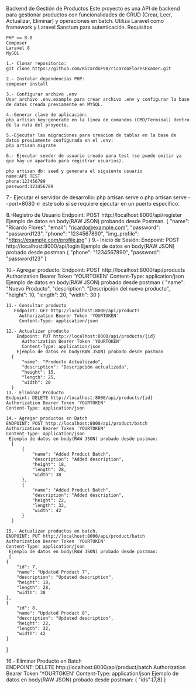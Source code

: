 
Backend de Gestión de Productos
Este proyecto es una API de backend para gestionar productos con funcionalidades de CRUD (Crear, Leer, Actualizar, Eliminar) y operaciones en batch. Utiliza Laravel como framework y Laravel Sanctum para autenticación.
Requisitos

    PHP >= 8.0
    Composer
    Laravel 8
    MySQL 

    1.- Clonar repositorio:
    git clone https://github.com/RicardoF98/ricardoFloresExamen.git

    2.- Instalar dependencias PHP:
    composer install

    3.- Configurar archivo .env
    Usar archivo .env.example para crear archivo .env y configurar la base de datos creada previamente en MYSQL.

    4.-Generar clave de aplicación:
    php artisan key:generate en la linea de comandos (CMD/Terminal) dentro de la ruta del proyecto.

    5.-Ejecutar las migraciones para creacion de tablas en la base de datos previamente configurada en el .env:
    php artisan migrate

    6.- Ejecutar seeder de usuario creado para test (se puede omitir ya que hay un apartado para registrar usuarios).

    php artisan db: seed y generara el siguiente usuario
    name:API TEST
    phone:123456789
    password:123456789

   7.- Ejecutar el servidor de desarrollo:
   php artisan serve o php artisan serve --port=8080 <- este solo si se requiere ejecutar en un puerto específico.
  
   8.-Registro de Usuario
    Endpoint: POST http://localhost:8000/api/register
    Ejemplo de datos en body(RAW JSON) probando desde Postman.
    {
    "name": "Ricardo Flores",
    "email": "ricardo@example.com",
    "password": "password123",
    "phone": "1234567890",
    "img_profile": "https://example.com/profile.jpg"
    }
   9.- Inicio de Sesión:
   Endpoint: POST http://localhost:8000/api/login
   Ejemplo de datos en body(RAW JSON) probado desde postman
   {
    "phone": "1234567890",
    "password": "password123"
   } 

   10.- Agregar producto:
       Endpoint: POST http://localhost:8000/api/products
         Authorization Bearer Token 'YOURTOKEN'
         Content-Type: application/json
       Ejemplo de datos en body(RAW JSON) probado desde postman
      {
       "name": "Nuevo Producto",
       "description": "Descripción del nuevo producto",
       "height": 10,
       "length": 20,
       "width": 30
      }

    11.- Consultar producto
       Endpoint: GET http://localhost:8000/api/products
         Authorization Bearer Token 'YOURTOKEN'
         Content-Type: application/json

    12.- Actualizar producto
        Endpoint: PUT http://localhost:8000/api/products/{id}
          Authorization Bearer Token 'YOURTOKEN'
          Content-Type: application/json
        Ejemplo de datos en body(RAW JSON) probado desde postman
      {
          "name": "Producto Actualizado",
          "description": "Descripción actualizada",
          "height": 15,
          "length": 25,
          "width": 20
      }
    13.- Eliminar Producto
    Endpoint: DELETE http://localhost:8000/api/products/{id}
    Authorization Bearer Token 'YOURTOKEN'
    Content-Type: application/json 

    14.- Agregar productos en Batch
    ENDPOINT: POST http://localhost:8000/api/product/batch
    Authorization Bearer Token 'YOURTOKEN'
    Content-Type: application/json
     Ejemplo de datos en body(RAW JSON) probado desde postman:
      [
          {
              "name": "Added Product Batch",
              "description": "Added description",
              "height": 18,
              "length": 28,
              "width": 38
          },
          {
              "name": "Added Product Batch",
              "description": "Added description",
              "height": 22,
              "length": 32,
              "width": 42
          }
      ]
    
    15.- Actualizar productos en batch.
    ENDPOINT: PUT http://localhost:8000/api/product/batch
    Authorization Bearer Token 'YOURTOKEN'
    Content-Type: application/json
     Ejemplo de datos en body(RAW JSON) probado desde postman:
     [
    {
        "id": 7,
        "name": "Updated Product 7",
        "description": "Updated description",
        "height": 18,
        "length": 28,
        "width": 38
    },
    {
        "id": 8,
        "name": "Updated Product 8",
        "description": "Updated description",
        "height": 22,
        "length": 32,
        "width": 42
    }
]

16.- Eliminar Producto en Batch  
  ENDPOINT: DELETE http://localhost:8000/api/product/batch
    Authorization Bearer Token 'YOURTOKEN'
    Content-Type: application/json
     Ejemplo de datos en body(RAW JSON) probado desde postman:
{
   "ids":[7,8]
}

